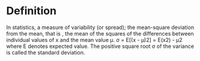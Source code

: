 # Definition

In statistics, a measure of variability (or spread); the mean-square
deviation from the mean, that is , the mean of the squares of the
differences between individual values of x and the mean value μ. σ =
E\[(x - μ)2\] = E(x2) - μ2 where E denotes expected value. The positive
square root σ of the variance is called the standard deviation.
